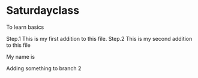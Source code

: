 # Saturdayclass
To learn basics

Step.1  This is my first addition to this file.
Step.2  This is my second addition to this file

My name is 

Adding something to branch 2
